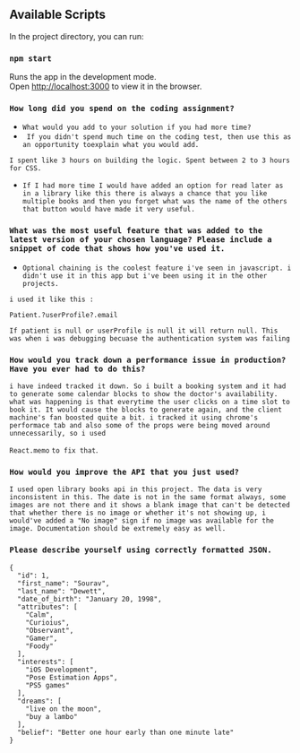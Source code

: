 ## Available Scripts

In the project directory, you can run:
### `npm start`

Runs the app in the development mode.\
Open [http://localhost:3000](http://localhost:3000) to view it in the browser.

### `How long did you spend on the coding assignment?`
* `What would you add to your solution if you had more time?`
* ` If you didn't spend much time on the coding test, then use this as an opportunity toexplain what you would add.`

`I spent like 3 hours on building the logic. Spent between 2 to 3 hours for CSS.`
* `If I had more time I would have added an option for read later as in a library like this there is always a chance that you like multiple books and then you forget what was the name of the others that button would have made it very useful.`

### `What was the most useful feature that was added to the latest version of your chosen language? Please include a snippet of code that shows how you've used it.`
* `Optional chaining is the coolest feature i've seen in javascript. i didn't use it in this app but i've been using it in the other projects.`

`i used it like this : `

```Patient.?userProfile?.email```

`If patient is null or userProfile is null it will return null. This was when i was debugging becuase the authentication system was failing`

### `How would you track down a performance issue in production? Have you ever had to do this?`
`i have indeed tracked it down. So i built a booking system and it had to generate some calendar blocks to show the doctor's availability. what was happening is that everytime the user clicks on a time slot to book it. It would cause the blocks to generate again, and the client machine's fan boosted quite a bit. i tracked it using chrome's performace tab and also some of the props were being moved around unnecessarily, so i used `

```React.memo``` `to fix that`. 

### `How would you improve the API that you just used?`
`I used open library books api in this project. The data is very inconsistent in this. The date is not in the same format always, some images are not there and it shows a blank image that can't be detected that whether there is no image or whether it's not showing up, i would've added a "No image" sign if no image was available for the image. Documentation should be extremely easy as well.`

### `Please describe yourself using correctly formatted JSON.`
```
{
  "id": 1,
  "first_name": "Sourav",
  "last_name": "Dewett",
  "date_of_birth": "January 20, 1998",
  "attributes": [
    "Calm",
    "Curioius",
    "Observant",
    "Gamer",
    "Foody"
  ],
  "interests": [
    "iOS Development",
    "Pose Estimation Apps",
    "PS5 games"
  ],
  "dreams": [
    "live on the moon",
    "buy a lambo"
  ],
  "belief": "Better one hour early than one minute late"
}

```